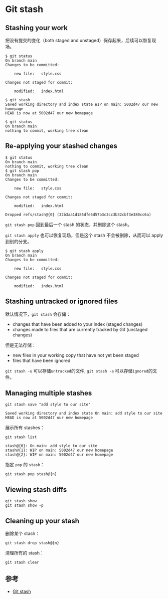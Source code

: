 # Git stash

## Stashing your work

把没有提交的变化（both staged and unstaged）保存起来，后续可以恢复现场。

```shell
$ git status
On branch main
Changes to be committed:

    new file:   style.css

Changes not staged for commit:

    modified:   index.html

$ git stash
Saved working directory and index state WIP on main: 5002d47 our new homepage
HEAD is now at 5002d47 our new homepage

$ git status
On branch main
nothing to commit, working tree clean
```

## Re-applying your stashed changes

```shell
$ git status
On branch main
nothing to commit, working tree clean
$ git stash pop
On branch main
Changes to be committed:

    new file:   style.css

Changes not staged for commit:

    modified:   index.html

Dropped refs/stash@{0} (32b3aa1d185dfe6d57b3c3cc3b32cbf3e380cc6a)
```

`git stash pop` 回到最后一个 stash 的状态，并删除这个 stash。

`git stash apply` 也可以恢复现场，但是这个 stash 不会被删除，从而可以 apply 到别的分支。

```shell
$ git stash apply
On branch main
Changes to be committed:

    new file:   style.css

Changes not staged for commit:

    modified:   index.html
```

## Stashing untracked or ignored files

默认情况下，`git stash` 会存储：

- changes that have been added to your index (staged changes)
- changes made to files that are currently tracked by Git (unstaged changes)

但是无法存储：

- new files in your working copy that have not yet been staged
- files that have been ignored

`git stash -u` 可以存储`untracked`的文件,
`git stash -a` 可以存储`ignored`的文件。

## Managing multiple stashes

```shell
git stash save "add style to our site"
```

```console
Saved working directory and index state On main: add style to our site
HEAD is now at 5002d47 our new homepage
```

展示所有 stashes：

```shell
git stash list
```

```console
stash@{0}: On main: add style to our site
stash@{1}: WIP on main: 5002d47 our new homepage
stash@{2}: WIP on main: 5002d47 our new homepage

```

指定 `pop` 的 `stash`：

```shell
git stash pop stash@{n}
```

## Viewing stash diffs

```shell
git stash show
git stash show -p
```

## Cleaning up your stash

删除某个 stash：

```shell
git stash drop stash@{n}
```

清理所有的 stash：

```shell
git stash clear
```

## 参考

- [Git stash](https://www.atlassian.com/git/tutorials/saving-changes/git-stash)
